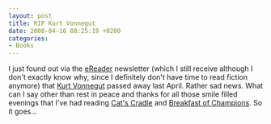 ```yaml
---
layout: post
title: RIP Kurt Vonnegut
date: 2008-04-16 08:25:19 +0200
categories:
- Books
---
```

I just found out via the <a href="http://www.ereader.com">eReader</a> newsletter (which I still receive although I don't exactly know why, since I definitely don't have time to read fiction anymore) that <a href="http://en.wikipedia.org/wiki/Kurt_Vonnegut">Kurt Vonnegut</a> passed away last April. Rather sad news. What can I say other than rest in peace and thanks for all those smile filled evenings that I've had reading <a href="http://en.wikipedia.org/wiki/Cat%27s_Cradle">Cat's Cradle</a> and <a href="http://en.wikipedia.org/wiki/Breakfast_of_Champions">Breakfast of Champions</a>. So it goes...
